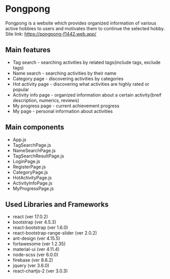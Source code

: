 # Pongpong

Pongpong is a website which provides organized information of various active hobbies to users and motivates them to continue the selected hobby.
Site link: https://pongpong-f1442.web.app/

## Main features
* Tag search - searching activities by related tags(include tags, exclude tags)
* Name search - searching activities by their name
* Category page - discovering activities by categories
* Hot activity page - discovering what activities are highly rated or popular
* Activity info page - organized information about a certain activity(breif description, numerics, reviews)
* My progress page - current achievement progress
* My page - personal information about activities

## Main components
* App.js
* TagSearchPage.js
* NameSearchPage.js
* TagSearchResultPage.js
* LoginPage.js
* RegisterPage.js
* CategoryPage.js
* HotActivityPage.js
* ActivityInfoPage.js
* MyProgressPage.js

## Used Libraries and Frameworks
* react (ver 17.0.2)
* bootstrap (ver 4.5.3)
* react-bootstrap (ver 1.6.0)
* react-bootstrap-range-slider (ver 2.0.2)
* ant-design (ver 4.15.5)
* fortawesome (ver 1.2.35)
* material-ui (ver 4.11.4)
* node-scss (ver 6.0.0)
* firebase (ver 8.6.2)
* jquery (ver 3.6.0)
* react-chartjs-2 (ver 3.0.3)
